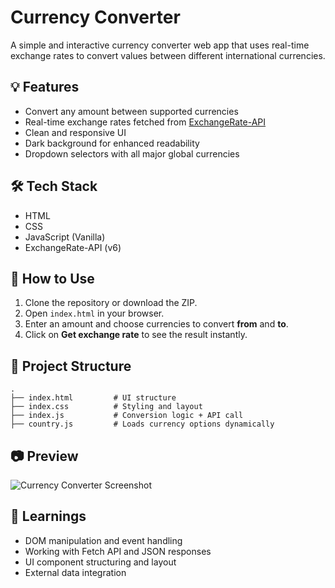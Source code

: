 
# Currency Converter

A simple and interactive currency converter web app that uses real-time exchange rates to convert values between different international currencies.

## 💡 Features

- Convert any amount between supported currencies
- Real-time exchange rates fetched from [ExchangeRate-API](https://www.exchangerate-api.com/)
- Clean and responsive UI
- Dark background for enhanced readability
- Dropdown selectors with all major global currencies

## 🛠️ Tech Stack

- HTML
- CSS
- JavaScript (Vanilla)
- ExchangeRate-API (v6)

## 🚀 How to Use

1. Clone the repository or download the ZIP.
2. Open `index.html` in your browser.
3. Enter an amount and choose currencies to convert **from** and **to**.
4. Click on **Get exchange rate** to see the result instantly.

## 📁 Project Structure

```
.
├── index.html         # UI structure
├── index.css          # Styling and layout
├── index.js           # Conversion logic + API call
├── country.js         # Loads currency options dynamically
```

## 📷 Preview

![Currency Converter Screenshot](screenshot.png) <!-- Optional: Add a screenshot here -->



## 🧠 Learnings

- DOM manipulation and event handling
- Working with Fetch API and JSON responses
- UI component structuring and layout
- External data integration

